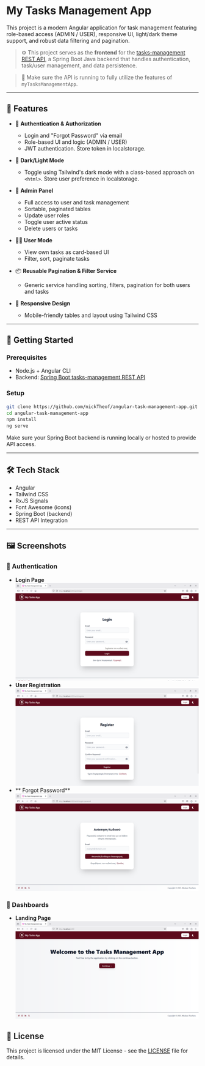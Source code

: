 
# My Tasks Management App

This project is a modern Angular application for task management featuring role-based access (ADMIN / USER), responsive UI, light/dark theme support, and robust data filtering and pagination.

> ⚙️ This project serves as the **frontend** for the [tasks-management REST API](https://github.com/nickTheof/spring-rest-tasks-app.git), a Spring Boot Java backend that handles authentication, task/user management, and data persistence.

> 🔗 Make sure the API is running to fully utilize the features of `myTasksManagementApp`.

---

## 🌟 Features

- 🔐 **Authentication & Authorization**
  - Login and "Forgot Password" via email
  - Role-based UI and logic (ADMIN / USER)
  - JWT authentication. Store token in localstorage. 

- 🎨 **Dark/Light Mode**
  - Toggle using Tailwind's dark mode with a class-based approach on `<html>`. Store user preference in localstorage.

- 👤 **Admin Panel**
  - Full access to user and task management
  - Sortable, paginated tables
  - Update user roles
  - Toggle user active status
  - Delete users or tasks

- 🧑‍💼 **User Mode**
  - View own tasks as card-based UI
  - Filter, sort, paginate tasks

- 📦 **Reusable Pagination & Filter Service**
  - Generic service handling sorting, filters, pagination for both users and tasks

- 🧩 **Responsive Design**
  - Mobile-friendly tables and layout using Tailwind CSS

---

## 🚀 Getting Started

### Prerequisites

- Node.js + Angular CLI
- Backend: [Spring Boot tasks-management REST API](https://github.com/nickTheof/spring-rest-tasks-app.git)

### Setup

```bash
git clone https://github.com/nickTheof/angular-task-management-app.git
cd angular-task-management-app
npm install
ng serve
```

Make sure your Spring Boot backend is running locally or hosted to provide API access.

---

## 🛠️ Tech Stack

- Angular
- Tailwind CSS
- RxJS Signals
- Font Awesome (icons)
- Spring Boot (backend)
- REST API Integration

---

## 🖼️ Screenshots

### 🔐 Authentication
- **Login Page**  
  ![Login Page](screenshots/login-page.png)
- **User Registration**  
  ![User Registration](screenshots/user-register.png)
- ** Forgot Password**
  ![User Forgot Password](screenshots/user-forgot-password.png)

### 🎯 Dashboards
- **Landing Page**  
  ![Landing Page](screenshots/landing-page.png)


## 📄 License

This project is licensed under the MIT License - see the [LICENSE](licence.txt) file for details.
